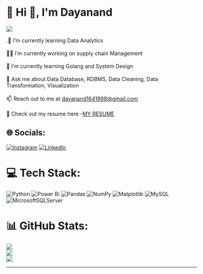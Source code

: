 #                                                                                             💫 Hi 👋, I'm Dayanand
  
[![](https://visitcount.itsvg.in/api?id=daya161998&icon=0&color=3)](https://visitcount.itsvg.in)

.🌱 I’m currently learning Data Analytics<br><br>👨‍💻 I’m currently working on supply chain Management<br><br>🌱 I’m currently learning Golang and System Design<br><br>💬 Ask me about Data Database, RDBMS, Data Cleaning, Data Transformation, Visualization<br><br>📫 Reach out to me at dayanand1641998@gmail.com<br><br>📑 Check out my resume here -[MY RESUME](https://acrobat.adobe.com/id/urn:aaid:sc:ap:6a536cab-2f33-4fc8-82de-b11497c88dce)<br>


## 🌐 Socials:
[![Instagram](https://img.shields.io/badge/Instagram-%23E4405F.svg?logo=Instagram&logoColor=white)](https://instagram.com/https://www.instagram.com/dayanand_98/) [![LinkedIn](https://img.shields.io/badge/LinkedIn-%230077B5.svg?logo=linkedin&logoColor=white)](https://linkedin.com/in/linkedin.com/in/dayanand-dataanalyst) 

# 💻 Tech Stack:
![Python](https://img.shields.io/badge/python-3670A0?style=flat&logo=python&logoColor=ffdd54) ![Power Bi](https://img.shields.io/badge/power_bi-F2C811?style=flat&logo=powerbi&logoColor=black) ![Pandas](https://img.shields.io/badge/pandas-%23150458.svg?style=flat&logo=pandas&logoColor=white) ![NumPy](https://img.shields.io/badge/numpy-%23013243.svg?style=flat&logo=numpy&logoColor=white) ![Matplotlib](https://img.shields.io/badge/Matplotlib-%23ffffff.svg?style=flat&logo=Matplotlib&logoColor=black) ![MySQL](https://img.shields.io/badge/mysql-%2300000f.svg?style=flat&logo=mysql&logoColor=white) ![MicrosoftSQLServer](https://img.shields.io/badge/Microsoft%20SQL%20Server-CC2927?style=flat&logo=microsoft%20sql%20server&logoColor=white)
# 📊 GitHub Stats:
![](https://github-readme-stats.vercel.app/api?username=daya161998&theme=default&hide_border=false&include_all_commits=true&count_private=true)<br/>
![](https://github-readme-streak-stats.herokuapp.com/?user=daya161998&theme=default&hide_border=false)<br/>
![](https://github-readme-stats.vercel.app/api/top-langs/?username=daya161998&theme=default&hide_border=false&include_all_commits=true&count_private=true&layout=compact)

---


<!-- Proudly created with GPRM ( https://gprm.itsvg.in ) -->
